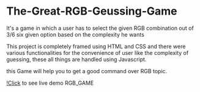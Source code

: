 # The-Great-RGB-Geussing-Game

It's a game in which a user has to select the given RGB combination out of 3/6 six given option based on the complexity he wants

This project is completely framed using HTML and CSS and there were various functionalities for the convenience of user like the complexity of guessing, these all things are handled using Javascript.

this Game will help you to get a good command over RGB topic.

[!Click](https://kishankunal.github.io/The-Great-RGB-Geussing-Game/) to see live demo RGB_GAME
